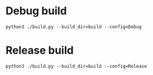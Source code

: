 # Debug build

```python3 ./build.py --build_dir=build --config=Debug```


# Release build

```python3 ./build.py --build_dir=build --config=Release```
